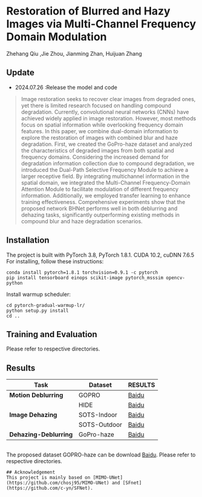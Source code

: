 # Restoration of Blurred and Hazy Images via Multi-Channel Frequency Domain Modulation

Zhehang Qiu ,Jie Zhou, Jianming Zhan, Huijuan Zhang


## Update
- 2024.07.26 	:Release the model and code

>Image restoration seeks to recover clear images from degraded ones, yet there is limited research focused on handling compound degradation. Currently, convolutional neural networks (CNNs) have achieved widely applied in image restoration. However, most methods focus on spatial information while overlooking frequency domain features. In this paper, we combine dual-domain information to explore the restoration of images with combined blur and haze degradation. First, we created the GoPro-haze dataset and analyzed the characteristics of degraded images from both spatial and frequency domains. Considering the increased demand for degradation information collection due to compound degradation, we introduced the Dual-Path Selective Frequency Module to achieve a larger receptive field. By integrating multichannel information in the spatial domain, we integrated the Multi-Channel Frequency-Domain Attention Module to facilitate modulation of different frequency information. Additionally, we employed transfer learning to enhance training effectiveness. Comprehensive experiments show that the proposed network BHNet performs well in both deblurring and dehazing tasks, significantly outperforming existing methods in compound blur and haze degradation scenarios.

## Installation
The project is built with PyTorch 3.8, PyTorch 1.8.1. CUDA 10.2, cuDNN 7.6.5
For installing, follow these instructions:
~~~
conda install pytorch=1.8.1 torchvision=0.9.1 -c pytorch
pip install tensorboard einops scikit-image pytorch_msssim opencv-python
~~~
Install warmup scheduler:
~~~
cd pytorch-gradual-warmup-lr/
python setup.py install
cd ..
~~~
## Training and Evaluation
Please refer to respective directories.
## Results

| Task                    | Dataset      | RESULTS                                                           |
|-------------------------|--------------|-------------------------------------------------------------------|
| **Motion Deblurring**   | GOPRO        | [Baidu](https://pan.baidu.com/s/1ays0B3h2wMRVt_0ENuhFQQ?pwd=0lxr) |
|                         | HIDE         | [Baidu](https://pan.baidu.com/s/1tzApS11cpgldx5MaS26XYA?pwd=9jnz) |
| **Image Dehazing**      | SOTS-Indoor  | [Baidu](https://pan.baidu.com/s/1RpnWPzyGqdTBMbmYaXqfsg?pwd=8rta) |
|                         | SOTS-Outdoor | [Baidu](https://pan.baidu.com/s/1ZLpDmqcKbDNI_5DeLljw5Q?pwd=rmg1) |
| **Dehazing-Deblurring** | GoPro-haze   | [Baidu](https://pan.baidu.com/s/1QSlyAk_raOrgQ9pvuXQ9mQ?pwd=c0bh) |
## 
The proposed dataset GOPRO-haze can be download [Baidu](https://pan.baidu.com/s/1i95Nqctf_XMijfRaqKm8eA?pwd=oix0).
Please refer to respective directories.
~~~
## Acknowledgement
This project is mainly based on [MIMO-UNet](https://github.com/chosj95/MIMO-UNet) and [SFnet](https://github.com/c-yn/SFNet).

